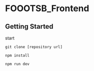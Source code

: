# FOOOTSB_Frontend

## Getting Started

start

```
git clone [repository url]

npm install

npm run dev
```
